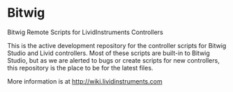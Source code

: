 Bitwig
======

Bitwig Remote Scripts for LividInstruments Controllers

This is the active development repository for the controller scripts for Bitwig Studio and Livid controllers. Most of these scripts are built-in to Bitwig Studio, but as we are alerted to bugs or create scripts for new controllers, this repository is the place to be for the latest files.

More information is at http://wiki.lividinstruments.com
